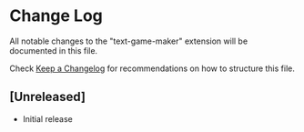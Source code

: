 # Change Log

All notable changes to the "text-game-maker" extension will be documented in this file.

Check [Keep a Changelog](http://keepachangelog.com/) for recommendations on how to structure this file.

## [Unreleased]

- Initial release